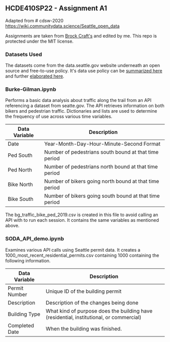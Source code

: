 ## HCDE410SP22 - Assignment A1

Adapted from # cdsw-2020 https://wiki.communitydata.science/Seattle_open_data

Assignments are taken from [Brock Craft's](https://github.com/brockcraft/hcde410sp22) and edited by me. This repo is protected under the MIT license.

### Datasets Used
The datasets come from the data.seattle.gov website underneath an open source and free-to-use policy. It's data use policy can be [summarized here](https://data.seattle.gov/stories/s/Data-Policy/6ukr-wvup/) and further [elaborated here](http://www.seattle.gov/Documents/Departments/SeattleGovPortals/CityServices/OpenDataPolicyV1.pdf). 


### Burke-Gilman.ipynb
Performs a basic data analysis about traffic along the trail from an API referencing a dataset from seatte.gov. The API retrieves information on both bikers and pedestrian traffic. Dictionaries and lists are used to determine the frequency of use across various time variables.

| Data Variable | Description |
|-----------| ------------|
| Date | Year-Month-Day-Hour-Minute-Second Format |
| Ped South | Number of pedestrians south bound at that time period |
| Ped North | Number of pedestrians north bound at that time period |
| Bike North | Number of bikers going north bound at that time period|
| Bike South | Number of bikers going south bound at that time period|

The bg_traffic_bike_ped_2019.csv is created in this file to avoid calling an API with to run each session. It contains the same variables as mentioned above.

### SODA_API_demo.ipynb
Examines various API calls using Seattle permit data. It creates a 1000_most_recent_residential_permits.csv containing 1000 containing the following information.

| Data Variable | Description |
| --------------| ----------- |
| Permit Number  | Unique ID of the building permit     |
| Description   | Description of the changes being done |
| Building Type  | What kind of purpose does the building have (residential, institutional, or commercial)|
| Completed Date | When the building was finished.
